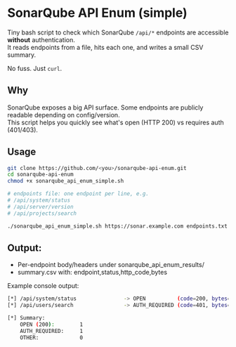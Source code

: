 # SonarQube API Enum (simple)

Tiny bash script to check which SonarQube `/api/*` endpoints are accessible **without** authentication.  
It reads endpoints from a file, hits each one, and writes a small CSV summary.

No fuss. Just `curl`.

## Why
SonarQube exposes a big API surface. Some endpoints are publicly readable depending on config/version.  
This script helps you quickly see what's open (HTTP 200) vs requires auth (401/403).

## Usage

```bash
git clone https://github.com/<you>/sonarqube-api-enum.git
cd sonarqube-api-enum
chmod +x sonarqube_api_enum_simple.sh

# endpoints file: one endpoint per line, e.g.
# /api/system/status
# /api/server/version
# /api/projects/search

./sonarqube_api_enum_simple.sh https://sonar.example.com endpoints.txt
```
## Output:

* Per-endpoint body/headers under sonarqube_api_enum_results/
* summary.csv with: endpoint,status,http_code,bytes

Example console output:
```bash
[*] /api/system/status               -> OPEN          (code=200, bytes=42)
[*] /api/users/search                -> AUTH_REQUIRED (code=401, bytes=0)

[*] Summary:
    OPEN (200):        1
    AUTH_REQUIRED:     1
    OTHER:             0
```

